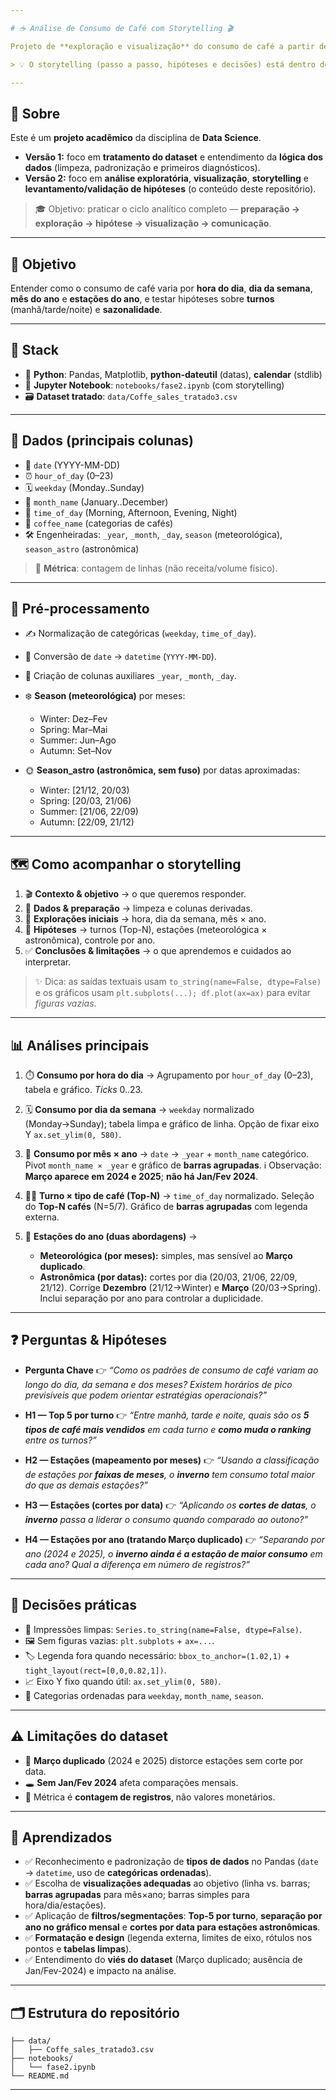 ```yaml
---

# ☕️ Análise de Consumo de Café com Storytelling 🎬

Projeto de **exploração e visualização** do consumo de café a partir de um dataset transacional. Todas as análises consideram **contagem de registros** (linhas) como *proxy* de consumo.

> 💡 O storytelling (passo a passo, hipóteses e decisões) está dentro do notebook **`notebooks/fase2.ipynb`** em células Markdown.

---
```


## 📢 Sobre

Este é um **projeto acadêmico** da disciplina de **Data Science**.

* **Versão 1:** foco em **tratamento do dataset** e entendimento da **lógica dos dados** (limpeza, padronização e primeiros diagnósticos).
* **Versão 2:** foco em **análise exploratória**, **visualização**, **storytelling** e **levantamento/validação de hipóteses** (o conteúdo deste repositório).

> 🎓 Objetivo: praticar o ciclo analítico completo — **preparação → exploração → hipótese → visualização → comunicação**.

---

## 🎯 Objetivo

Entender como o consumo de café varia por **hora do dia**, **dia da semana**, **mês do ano** e **estações do ano**, e testar hipóteses sobre **turnos** (manhã/tarde/noite) e **sazonalidade**.

---

## 🧰 Stack

* 🐍 **Python**: Pandas, Matplotlib, **python-dateutil** (datas), **calendar** (stdlib)
* 📓 **Jupyter Notebook**: `notebooks/fase2.ipynb` (com storytelling)
* 🗃️ **Dataset tratado**: `data/Coffe_sales_tratado3.csv`

---

## 🧾 Dados (principais colunas)

* 📆 `date` (YYYY-MM-DD)
* ⏰ `hour_of_day` (0–23)
* 🗓️ `weekday` (Monday..Sunday)
* 📅 `month_name` (January..December)
* 🌇 `time_of_day` (Morning, Afternoon, Evening, Night)
* 🧉 `coffee_name` (categorias de cafés)
* 🛠️ Engenheiradas: `_year`, `_month`, `_day`, `season` (meteorológica), `season_astro` (astronômica)

> 📏 **Métrica**: contagem de linhas (não receita/volume físico).

---

## 🧼 Pré-processamento

* ✍️ Normalização de categóricas (`weekday`, `time_of_day`).
* 🔁 Conversão de `date` → `datetime` (`YYYY-MM-DD`).
* 🧱 Criação de colunas auxiliares `_year`, `_month`, `_day`.
* ❄️ **Season (meteorológica)** por meses:

  * Winter: Dez–Fev
  * Spring: Mar–Mai
  * Summer: Jun–Ago
  * Autumn: Set–Nov
* 🌞 **Season_astro (astronômica, sem fuso)** por datas aproximadas:

  * Winter: [21/12, 20/03)
  * Spring: [20/03, 21/06)
  * Summer: [21/06, 22/09)
  * Autumn: [22/09, 21/12)

---

## 🗺️ Como acompanhar o storytelling

1. 🎬 **Contexto & objetivo** → o que queremos responder.
2. 🧹 **Dados & preparação** → limpeza e colunas derivadas.
3. 🔎 **Explorações iniciais** → hora, dia da semana, mês × ano.
4. 🧪 **Hipóteses** → turnos (Top-N), estações (meteorológica × astronômica), controle por ano.
5. ✅ **Conclusões & limitações** → o que aprendemos e cuidados ao interpretar.

> ✨ Dica: as saídas textuais usam `to_string(name=False, dtype=False)` e os gráficos usam `plt.subplots(...); df.plot(ax=ax)` para evitar *figuras vazias*.

---

## 📊 Análises principais

1. ⏱️ **Consumo por hora do dia** → Agrupamento por `hour_of_day` (0–23), tabela e gráfico. *Ticks* 0..23.
2. 🗓️ **Consumo por dia da semana** → `weekday` normalizado (Monday→Sunday); tabela limpa e gráfico de linha. Opção de fixar eixo Y `ax.set_ylim(0, 580)`.
3. 📅 **Consumo por mês × ano** → `date` → `_year` + `month_name` categórico. Pivot `month_name × _year` e gráfico de **barras agrupadas**. ℹ️ Observação: **Março aparece em 2024 e 2025**; **não há Jan/Fev 2024**.
4. 👨‍🍳 **Turno × tipo de café (Top-N)** → `time_of_day` normalizado. Seleção do **Top-N cafés** (N=5/7). Gráfico de **barras agrupadas** com legenda externa.
5. 🍂 **Estações do ano (duas abordagens)** →

   * **Meteorológica (por meses):** simples, mas sensível ao **Março duplicado**.
   * **Astronômica (por datas):** cortes por dia (20/03, 21/06, 22/09, 21/12). Corrige **Dezembro** (21/12→Winter) e **Março** (20/03→Spring). Inclui separação por ano para controlar a duplicidade.

---

## ❓ Perguntas & Hipóteses

* **Pergunta Chave**
  👉 *“Como os padrões de consumo de café variam ao longo do dia, da semana e dos meses? Existem horários de pico previsíveis que podem orientar estratégias operacionais?”*

* **H1 — Top 5 por turno**
  👉 *“Entre manhã, tarde e noite, quais são os **5 tipos de café mais vendidos** em cada turno e **como muda o ranking** entre os turnos?”*

* **H2 — Estações (mapeamento por meses)**
  👉 *“Usando a classificação de estações por **faixas de meses**, o **inverno** tem consumo total maior do que as demais estações?”*

* **H3 — Estações (cortes por data)**
  👉 *“Aplicando os **cortes de datas**, o **inverno** passa a liderar o consumo quando comparado ao outono?”*

* **H4 — Estações por ano (tratando Março duplicado)**
  👉 *“Separando por ano (2024 e 2025), o **inverno ainda é a estação de maior consumo** em cada ano? Qual a diferença em número de registros?”*

---

## 🧠 Decisões práticas

* 🧾 Impressões limpas: `Series.to_string(name=False, dtype=False)`.
* 🖼️ Sem figuras vazias: `plt.subplots` + `ax=...`.
* 🏷️ Legenda fora quando necessário: `bbox_to_anchor=(1.02,1)` + `tight_layout(rect=[0,0,0.82,1])`.
* 📈 Eixo Y fixo quando útil: `ax.set_ylim(0, 580)`.
* 🧱 Categorias ordenadas para `weekday`, `month_name`, `season`.

---

## ⚠️ Limitações do dataset

* 🔁 **Março duplicado** (2024 e 2025) distorce estações sem corte por data.
* 🕳️ **Sem Jan/Fev 2024** afeta comparações mensais.
* 🧮 Métrica é **contagem de registros**, não valores monetários.

---

## 🎯 Aprendizados

* ✅ Reconhecimento e padronização de **tipos de dados** no Pandas (`date` → `datetime`, uso de **categóricas ordenadas**).
* ✅ Escolha de **visualizações adequadas** ao objetivo (linha vs. barras; **barras agrupadas** para mês×ano; barras simples para hora/dia/estações).
* ✅ Aplicação de **filtros/segmentações**: **Top-5 por turno**, **separação por ano no gráfico mensal** e **cortes por data para estações astronômicas**.
* ✅ **Formatação e design** (legenda externa, limites de eixo, rótulos nos pontos e **tabelas limpas**).
* ✅ Entendimento do **viés do dataset** (Março duplicado; ausência de Jan/Fev-2024) e impacto na análise.

---

## 🗂️ Estrutura do repositório

```
├── data/
│   ├── Coffe_sales_tratado3.csv   
├── notebooks/
│   └── fase2.ipynb
└── README.md
```

---
